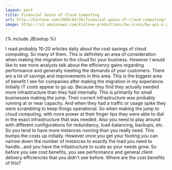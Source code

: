 ```yaml
---
layout: post
title: Financial Gains of Cloud Computing
url: http://kinlane.com/2009/04/26/financial-gains-of-cloud-computing/
image: https://s3.amazonaws.com/kinlane-productions/bw-icons/bw-api-a.png
---
```

{% include JB/setup %}
<p>
     I read probably 10-20 articles daily about the cost savings of cloud computing. So many of them. This is definitely an area of consideration when making the migration to the cloud for your business. However I would like to see more analysts talk about the efficiency gains regarding performance and generally meeting the demands of your customers. There are a lot of savings and improvements in this area. This is the biggest area of benefit I see for companies after making the migration in my experience. Initially IT costs appear to go up. Because they find they actually needed more infrastructure than they had internally. This is primarily for small businesses making the jump. Their current infrastructure was probably running at or near capacity. And when they had a traffic or usage spike they were scrambling to keep things operational. So when making the jump to cloud computing, with more power at their finger tips they were able to dial in the exact infrastructure that was needed. Also you need to play around with different configurations for redundancy, load-balancing, backups, etc. So you tend to have more instances running than you really need. This bumps the costs up initially. However once you get your footing you can narrow down the number of instances to exactly the load you need to handle...and you have the infastructure to scale as your needs grow. So before you see cost benefits, you see performance and general client delivery efficiencies that you didn't see before. Where are the cost benefits of this?
</p>